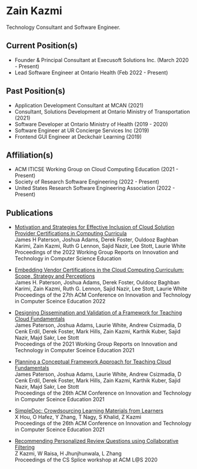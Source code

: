 # Zain Kazmi

Technology Consultant and Software Engineer. 

## Current Position(s)

- Founder & Principal Consultant at Execusoft Solutions Inc. (March 2020 - Present) 
- Lead Software Engineer at Ontario Health (Feb 2022 - Present)

## Past Position(s)
- Application Development Consultant at MCAN (2021)
- Consultant, Solutions Development at Ontario Ministry of Transportation (2021)
- Software Developer at Ontario Ministry of Health (2019 - 2020)
- Software Engineer at UR Concierge Services Inc (2019)
- Frontend GUI Engineer at Deckchair Learning (2019)

## Affiliation(s)
- ACM ITICSE Working Group on Cloud Computing Education (2021 - Present)
- Society of Research Software Engineering (2022 - Present)
- United States Research Software Engineering Association (2022 - Present)

## Publications
- [Motivation and Strategies for Effective Inclusion of Cloud Solution Provider Certifications in Computing Curricula](https://dl.acm.org/doi/abs/10.1145/3571785.3574128)\
James H Paterson, Joshua Adams, Derek Foster, Ouldooz Baghban Karimi, Zain Kazmi, Ruth G Lennon, Sajid Nazir, Lee Stott, Laurie White \
Proceedings of the 2022 Working Group Reports on Innovation and Technology in Computer Science Education

- [Embedding Vendor Certifications in the Cloud Computing Curriculum: Scope, Strategy and Perceptions](https://dl.acm.org/doi/10.1145/3502717.3532165) \
James H. Paterson, Joshua Adams, Derek Foster, Ouldooz Baghban Karimi, Zain Kazmi, Ruth G. Lennon, Sajid Nazir, Lee Stott, Laurie White \
Proceedings of the 27th ACM Conference on Innovation and Technology in Computer Sceince Education 2022

- [Designing Dissemination and Validation of a Framework for Teaching Cloud Fundamentals](https://dl.acm.org/doi/abs/10.1145/3502870.3506569) \
James Paterson, Joshua Adams, Laurie White, Andrew Csizmadia, D Cenk Erdil, Derek Foster, Mark Hills, Zain Kazmi, Karthik Kuber, Sajid Nazir, Majd Sakr, Lee Stott \
Proceedings of the 2021 Working Group Reports on Innovation and Technology in Computer Sceince Education 2021

- [Planning a Conceptual Framework Approach for Teaching Cloud Fundamentals](https://dl.acm.org/doi/abs/10.1145/3456565.3461443) \
James Paterson, Joshua Adams, Laurie White, Andrew Csizmadia, D Cenk Erdil, Derek Foster, Mark Hills, Zain Kazmi, Karthik Kuber, Sajid Nazir, Majd Sakr, Lee Stott \
Proceedings of the 26th ACM Conference on Innovation and Technology in Computer Sceince Education	2021

- [SimpleDoc: Crowdsourcing Learning Materials from Learners](https://dl.acm.org/doi/abs/10.1145/3456565.3460069) \
X Hou, O Hafez, Y Zhang, T Nagy, S Khalid, Z Kazmi \
Proceedings of the 26th ACM Conference on Innovation and Technology in Computer Sceince Education	2021

- [Recommending Personalized Review Questions using Collaborative Filtering](https://cssplice.github.io/LAS20/proc/SPLICE_2020_LS_paper_2.pdf) \
Z Kazmi, W Raisa, H Jhunjhunwala, L Zhang \
Proceedings of the CS Splice workshop at ACM L@S 2020
